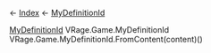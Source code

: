 ← [Index](Api-Index) ← [MyDefinitionId](VRage.Game.MyDefinitionId)

[MyDefinitionId](VRage.Game.MyDefinitionId) VRage.Game.MyDefinitionId VRage.Game.MyDefinitionId.FromContent(content)()